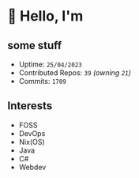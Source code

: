 # 👋 Hello, I'm 

## some stuff

- Uptime: `25/04/2023`
- Contributed Repos: `39` *(owning `21`)*
- Commits: `1709`

## Interests

- FOSS
- DevOps
- Nix(OS)
- Java
- C#
- Webdev
